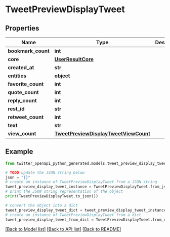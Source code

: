 # TweetPreviewDisplayTweet


## Properties

Name | Type | Description | Notes
------------ | ------------- | ------------- | -------------
**bookmark_count** | **int** |  | 
**core** | [**UserResultCore**](UserResultCore.md) |  | 
**created_at** | **str** |  | 
**entities** | **object** |  | 
**favorite_count** | **int** |  | 
**quote_count** | **int** |  | 
**reply_count** | **int** |  | 
**rest_id** | **str** |  | 
**retweet_count** | **int** |  | 
**text** | **str** |  | 
**view_count** | [**TweetPreviewDisplayTweetViewCount**](TweetPreviewDisplayTweetViewCount.md) |  | 

## Example

```python
from twitter_openapi_python_generated.models.tweet_preview_display_tweet import TweetPreviewDisplayTweet

# TODO update the JSON string below
json = "{}"
# create an instance of TweetPreviewDisplayTweet from a JSON string
tweet_preview_display_tweet_instance = TweetPreviewDisplayTweet.from_json(json)
# print the JSON string representation of the object
print(TweetPreviewDisplayTweet.to_json())

# convert the object into a dict
tweet_preview_display_tweet_dict = tweet_preview_display_tweet_instance.to_dict()
# create an instance of TweetPreviewDisplayTweet from a dict
tweet_preview_display_tweet_from_dict = TweetPreviewDisplayTweet.from_dict(tweet_preview_display_tweet_dict)
```
[[Back to Model list]](../README.md#documentation-for-models) [[Back to API list]](../README.md#documentation-for-api-endpoints) [[Back to README]](../README.md)


